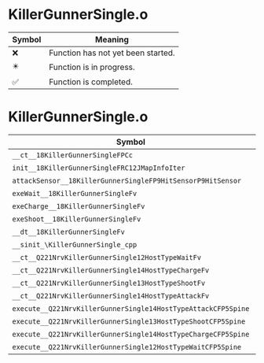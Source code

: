 # KillerGunnerSingle.o
| Symbol | Meaning 
| ------------- | ------------- 
| :x: | Function has not yet been started. 
| :eight_pointed_black_star: | Function is in progress. 
| :white_check_mark: | Function is completed. 


# KillerGunnerSingle.o
| Symbol | Decompiled? |
| ------------- | ------------- |
| `__ct__18KillerGunnerSingleFPCc` | :white_check_mark: |
| `init__18KillerGunnerSingleFRC12JMapInfoIter` | :white_check_mark: |
| `attackSensor__18KillerGunnerSingleFP9HitSensorP9HitSensor` | :white_check_mark: |
| `exeWait__18KillerGunnerSingleFv` | :white_check_mark: |
| `exeCharge__18KillerGunnerSingleFv` | :white_check_mark: |
| `exeShoot__18KillerGunnerSingleFv` | :white_check_mark: |
| `__dt__18KillerGunnerSingleFv` | :white_check_mark: |
| `__sinit_\KillerGunnerSingle_cpp` | :white_check_mark: |
| `__ct__Q221NrvKillerGunnerSingle12HostTypeWaitFv` | :white_check_mark: |
| `__ct__Q221NrvKillerGunnerSingle14HostTypeChargeFv` | :white_check_mark: |
| `__ct__Q221NrvKillerGunnerSingle13HostTypeShootFv` | :white_check_mark: |
| `__ct__Q221NrvKillerGunnerSingle14HostTypeAttackFv` | :white_check_mark: |
| `execute__Q221NrvKillerGunnerSingle14HostTypeAttackCFP5Spine` | :white_check_mark: |
| `execute__Q221NrvKillerGunnerSingle13HostTypeShootCFP5Spine` | :white_check_mark: |
| `execute__Q221NrvKillerGunnerSingle14HostTypeChargeCFP5Spine` | :white_check_mark: |
| `execute__Q221NrvKillerGunnerSingle12HostTypeWaitCFP5Spine` | :white_check_mark: |
